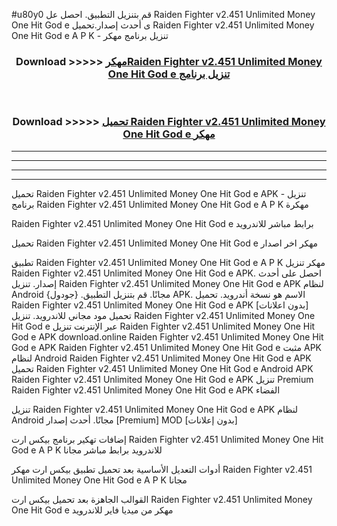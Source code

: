 #u80y0 قم بتنزيل التطبيق. احصل عل Raiden Fighter v2.451 Unlimited Money One Hit God e  ى أحدث إصدار.تحميل Raiden Fighter v2.451 Unlimited Money One Hit God e  A P K - تنزيل برنامج مهكر



<div align="center">
<h3>Download >>>>> <a href="https://ar-sites.web.app/?ar= Raiden Fighter v2.451 Unlimited Money One Hit God e ">مهكرRaiden Fighter v2.451 Unlimited Money One Hit God e  تنزيل برنامج</a></h3><br>

<h3>Download >>>>> <a href="https://ar-sites.web.app/?ar= Raiden Fighter v2.451 Unlimited Money One Hit God e ">تحميل Raiden Fighter v2.451 Unlimited Money One Hit God e  مهكر</a></h3>
</div>


----------------------------------------------------------

----------------------------------------------------------

----------------------------------------------------------

----------------------------------------------------------


تحميل Raiden Fighter v2.451 Unlimited Money One Hit God e  APK - تنزيل برنامج Raiden Fighter v2.451 Unlimited Money One Hit God e  A P K مهكرة

Raiden Fighter v2.451 Unlimited Money One Hit God e  برابط مباشر للاندرويد

تحميل Raiden Fighter v2.451 Unlimited Money One Hit God e  مهكر اخر اصدار

تطبيق Raiden Fighter v2.451 Unlimited Money One Hit God e  A P K مهكر
تنزيل Raiden Fighter v2.451 Unlimited Money One Hit God e  APK. احصل على أحدث إصدار.
تنزيل Raiden Fighter v2.451 Unlimited Money One Hit God e  APK لنظام Android مجانًا.
قم بتنزيل التطبيق. {جودول} APK. الاسم هو نسخة أندرويد.
تحميل Raiden Fighter v2.451 Unlimited Money One Hit God e  APK [بدون اعلانات]
تحميل مود مجاني للاندرويد.
تنزيل Raiden Fighter v2.451 Unlimited Money One Hit God e  عبر الإنترنت
تنزيل Raiden Fighter v2.451 Unlimited Money One Hit God e  APK
download.online Raiden Fighter v2.451 Unlimited Money One Hit God e  APK
Raiden Fighter v2.451 Unlimited Money One Hit God e  مثبت APK لنظام Android
Raiden Fighter v2.451 Unlimited Money One Hit God e  APK
تحميل Raiden Fighter v2.451 Unlimited Money One Hit God e  Android APK
Raiden Fighter v2.451 Unlimited Money One Hit God e  APK تنزيل Premium
Raiden Fighter v2.451 Unlimited Money One Hit God e  APK الفضاء

تنزيل Raiden Fighter v2.451 Unlimited Money One Hit God e  APK لنظام Android مجانًا. أحدث إصدار [Premium] MOD [بدون إعلانات]

إضافات تهكير برنامج بيكس ارت Raiden Fighter v2.451 Unlimited Money One Hit God e  A P K للاندرويد برابط مباشر مجانا

أدوات التعديل الأساسية بعد تحميل تطبيق بيكس ارت مهكر Raiden Fighter v2.451 Unlimited Money One Hit God e  A P K مجانا

القوالب الجاهزة بعد تحميل بيكس ارت Raiden Fighter v2.451 Unlimited Money One Hit God e  مهكر من ميديا فاير للاندرويد



